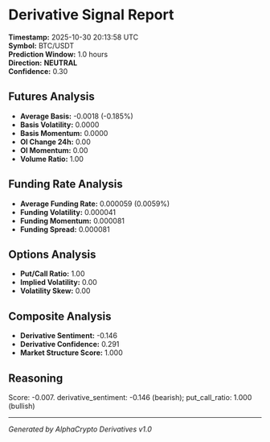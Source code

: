 # Derivative Signal Report

**Timestamp:** 2025-10-30 20:13:58 UTC  
**Symbol:** BTC/USDT  
**Prediction Window:** 1.0 hours  
**Direction:** **NEUTRAL**  
**Confidence:** 0.30

## Futures Analysis
- **Average Basis:** -0.0018 (-0.185%)
- **Basis Volatility:** 0.0000
- **Basis Momentum:** 0.0000
- **OI Change 24h:** 0.00
- **OI Momentum:** 0.00
- **Volume Ratio:** 1.00

## Funding Rate Analysis
- **Average Funding Rate:** 0.000059 (0.0059%)
- **Funding Volatility:** 0.000041
- **Funding Momentum:** 0.000081
- **Funding Spread:** 0.000081

## Options Analysis
- **Put/Call Ratio:** 1.00
- **Implied Volatility:** 0.00
- **Volatility Skew:** 0.00

## Composite Analysis
- **Derivative Sentiment:** -0.146
- **Derivative Confidence:** 0.291
- **Market Structure Score:** 1.000

## Reasoning
Score: -0.007. derivative_sentiment: -0.146 (bearish); put_call_ratio: 1.000 (bullish)

---
*Generated by AlphaCrypto Derivatives v1.0*
